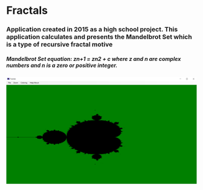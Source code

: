 # Fractals

### Application created in 2015 as a high school project. This application calculates and presents the Mandelbrot Set which is a type of recursive fractal motive

##### Mandelbrot Set equation: zn+1 = zn2 + c    where z and n are complex numbers and n is a zero or positive integer.

![](Fractals/App.PNG)
